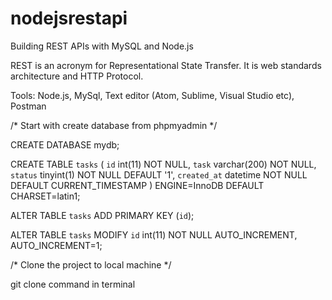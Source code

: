 # nodejsrestapi
Building REST APIs with MySQL and Node.js

REST is an acronym for Representational State Transfer. It is web standards architecture and HTTP Protocol. 

Tools: Node.js, MySql, Text editor (Atom, Sublime, Visual Studio etc), Postman 

/* Start with create database from phpmyadmin */

CREATE DATABASE mydb;

CREATE TABLE `tasks` (
  `id` int(11) NOT NULL,
  `task` varchar(200) NOT NULL,
  `status` tinyint(1) NOT NULL DEFAULT '1',
  `created_at` datetime NOT NULL DEFAULT CURRENT_TIMESTAMP
) ENGINE=InnoDB DEFAULT CHARSET=latin1;

ALTER TABLE `tasks`
  ADD PRIMARY KEY (`id`);

ALTER TABLE `tasks`
  MODIFY `id` int(11) NOT NULL AUTO_INCREMENT, AUTO_INCREMENT=1;

/* Clone the project to local machine */

git clone <url> command in terminal 



